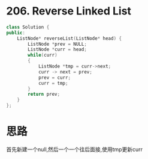 #  206. Reverse Linked List

```c++
class Solution {
public:
    ListNode* reverseList(ListNode* head) {
        ListNode *prev = NULL;
        ListNode *curr = head;
        while(curr)
        {
            ListNode *tmp = curr->next;
            curr -> next = prev;
            prev = curr;
            curr = tmp;
        }
        return prev;
    }
};
```

# 思路

首先新建一个null,然后一个一个往后面接,使用tmp更新curr